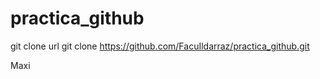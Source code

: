 # practica_github
git clone url
git clone https://github.com/FacuIldarraz/practica_github.git

Maxi

